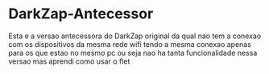 # DarkZap-Antecessor

Esta e a versao antecessora do DarkZap original da qual nao tem a conexao com os dispositivos da mesma rede wifi tendo a mesma conexao apenas para os que estao no mesmo pc ou seja nao ha tanta funcionalidade nessa versao mas aprendi como usar o flet

